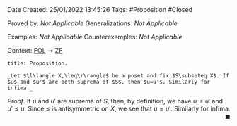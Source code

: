 <br />
<br />

Date Created: 25/01/2022 13:45:26
Tags: #Proposition #Closed 

Proved by: _Not Applicable_
Generalizations: _Not Applicable_

Examples: _Not Applicable_
Counterexamples: _Not Applicable_

Context: [$\textrm{FOL}$](obsidian://open?file=First%20Order%20Logic)$\,\,\rightsquigarrow\,\,$[$\textrm{ZF}$](obsidian://open?file=Zermelo-Fraenkel%20Set%20Theory)

``` ad-Proposition
title: Proposition.

_Let $\l\langle X,\leq\r\rangle$ be a poset and fix $S\subseteq X$. If $u$ and $u'$ are both suprema of $S$, then $u=u'$. Similarly for infima._

```

_Proof_. If $u$ and $u'$ are suprema of $S$, then, by definition, we have $u\leq u'$ and $u'\leq u$. Since $\leq$ is antisymmetric on $X$, we see that $u=u'$. Similarly for infima.<span style="float:right;">$\blacksquare$</span>
